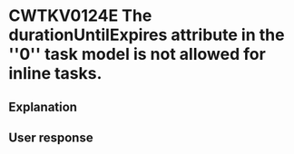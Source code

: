 # CWTKV0124E The durationUntilExpires attribute in the ''0'' task model is not allowed for inline tasks.

## Explanation

## User response